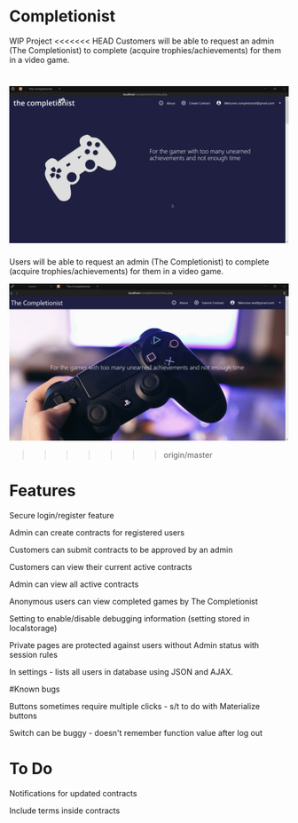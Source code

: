 # Completionist
WIP Project
<<<<<<< HEAD
Customers will be able to request an admin (The Completionist) to complete (acquire trophies/achievements) for them in a video game.

![Preview](https://github.com/chloechantelle/completionist/blob/master/preview.gif "Preview")
=======

Users will be able to request an admin (The Completionist) to complete (acquire trophies/achievements) for them in a video game.

![Preview](https://github.com/chloechantelle/completionist/blob/master/view/img/preview.gif "Preview")
>>>>>>> origin/master

# Features

Secure login/register feature

Admin can create contracts for registered users

Customers can submit contracts to be approved by an admin

Customers can view their current active contracts

Admin can view all active contracts

Anonymous users can view completed games by The Completionist

Setting to enable/disable debugging information (setting stored in localstorage)

Private pages are protected against users without Admin status with session rules

In settings - lists all users in database using JSON and AJAX.

#Known bugs

Buttons sometimes require multiple clicks - s/t to do with Materialize buttons

Switch can be buggy - doesn't remember function value after log out

# To Do

Notifications for updated contracts

Include terms inside contracts
